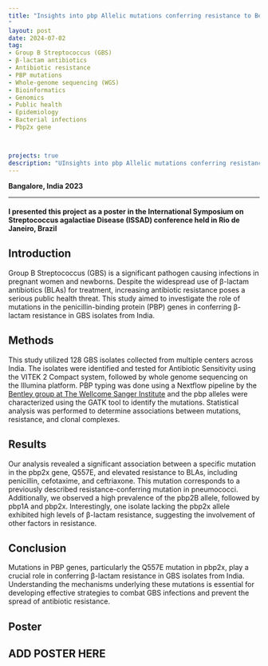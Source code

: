 ```yaml
---
title: "Insights into pbp Allelic mutations conferring resistance to Beta-Lactams in GBS isolates from India
"
layout: post
date: 2024-07-02
tag:
- Group B Streptococcus (GBS)
- β-lactam antibiotics
- Antibiotic resistance
- PBP mutations
- Whole-genome sequencing (WGS)
- Bioinformatics
- Genomics
- Public health
- Epidemiology
- Bacterial infections
- Pbp2x gene



projects: true
description: "UInsights into pbp Allelic mutations conferring resistance to Beta-Lactams in GBS isolates from India"
---
```


**Bangalore, India 2023**

---
#### I presented this project as a poster in the International Symposium on Streptococcus agalactiae Disease (ISSAD) conference held in Rio de Janeiro, Brazil
## Introduction
Group B Streptococcus (GBS) is a significant pathogen causing infections in pregnant women and newborns. Despite the widespread use of β-lactam antibiotics (BLAs) for treatment, increasing antibiotic resistance poses a serious public health threat. This study aimed to investigate the role of mutations in the penicillin-binding protein (PBP) genes in conferring β-lactam resistance in GBS isolates from India.

## Methods
This study utilized 128 GBS isolates collected from multiple centers across India. The isolates were identified and tested for Antibiotic Sensitivity using the VITEK 2 Compact system, followed by whole genome sequencing on the Illumina platform. PBP typing was done using a Nextflow pipeline by the [Bentley group at The Wellcome Sanger Institute](https://github.com/sanger-bentley-group/GBS-Typer-sanger-nf) and the pbp alleles were characterized using the GATK tool to identify the mutations. Statistical analysis was performed to determine associations between mutations, resistance, and clonal complexes.
## Results
Our analysis revealed a significant association between a specific mutation in the pbp2x gene, Q557E, and elevated resistance to BLAs, including penicillin, cefotaxime, and ceftriaxone. This mutation corresponds to a previously described resistance-conferring mutation in pneumococci. Additionally, we observed a high prevalence of the pbp2B allele, followed by pbp1A and pbp2x. Interestingly, one isolate lacking the pbp2x allele exhibited high levels of β-lactam resistance, suggesting the involvement of other factors in resistance.

## Conclusion

Mutations in PBP genes, particularly the Q557E mutation in pbp2x, play a crucial role in conferring β-lactam resistance in GBS isolates from India. Understanding the mechanisms underlying these mutations is essential for developing effective strategies to combat GBS infections and prevent the spread of antibiotic resistance.

## Poster

## ADD POSTER HERE

